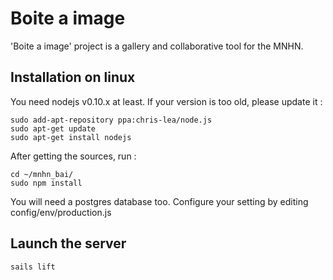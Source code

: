 Boite a image
=============

'Boite a image' project is a gallery and collaborative tool for the MNHN.


Installation on linux
---------------------

You need nodejs v0.10.x at least.
If your version is too old, please update it :

    sudo add-apt-repository ppa:chris-lea/node.js
    sudo apt-get update
    sudo apt-get install nodejs

After getting the sources, run :

    cd ~/mnhn_bai/
    sudo npm install


You will need a postgres database too.
Configure your setting by editing config/env/production.js


Launch the server
-----------------

    sails lift


